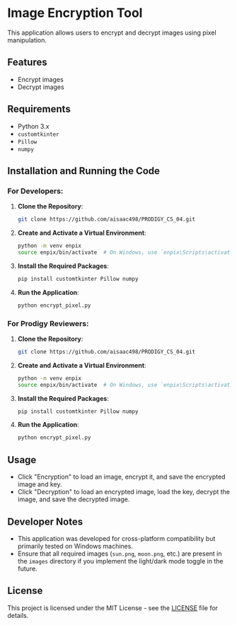 # Image Encryption Tool

This application allows users to encrypt and decrypt images using pixel manipulation.

## Features
- Encrypt images
- Decrypt images

## Requirements
- Python 3.x
- `customtkinter`
- `Pillow`
- `numpy`

## Installation and Running the Code

### For Developers:

1. **Clone the Repository**:
    ```sh
    git clone https://github.com/aisaac498/PRODIGY_CS_04.git
    ```

2. **Create and Activate a Virtual Environment**:
    ```sh
    python -m venv enpix
    source enpix/bin/activate  # On Windows, use `enpix\Scripts\activate`
    ```

3. **Install the Required Packages**:
    ```sh
    pip install customtkinter Pillow numpy
    ```

4. **Run the Application**:
    ```sh
    python encrypt_pixel.py
    ```

### For Prodigy Reviewers:

1. **Clone the Repository**:
    ```sh
    git clone https://github.com/aisaac498/PRODIGY_CS_04.git
    ```
    
2. **Create and Activate a Virtual Environment**:
    ```sh
    python -m venv enpix
    source enpix/bin/activate  # On Windows, use `enpix\Scripts\activate`
    ```

3. **Install the Required Packages**:
    ```sh
    pip install customtkinter Pillow numpy
    ```

4. **Run the Application**:
    ```sh
    python encrypt_pixel.py
    ```

## Usage
- Click "Encryption" to load an image, encrypt it, and save the encrypted image and key.
- Click "Decryption" to load an encrypted image, load the key, decrypt the image, and save the decrypted image.

## Developer Notes
- This application was developed for cross-platform compatibility but primarily tested on Windows machines.
- Ensure that all required images (`sun.png`, `moon.png`, etc.) are present in the `images` directory if you implement the light/dark mode toggle in the future.

## License
This project is licensed under the MIT License - see the [LICENSE](LICENSE) file for details.
